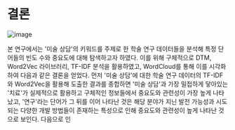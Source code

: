 # 결론

  ![image](https://github.com/gnarcousin/teststudy/assets/107753319/fad07479-eb67-4000-a5d1-0c794e44dedf)

  본 연구에서는 '미술 상담'의 키워드를 주제로 한 학술 연구 데이터들을 분석해 특정 단어들의 빈도 수와 중요도에 대해 탐색하고자 하였다. 이를 위해 구체적으로 DTM, Word2Vec 라이브러리, TF-IDF 분석을 활용하였고, WordCloud를 통해 이를 시각화하여 다음과 같은 결론을 얻었다.
  먼저 '미술 상담'에 대한 학술 연구 데이터의 TF-IDF와 Word2Vec을 활용해 도출한 결과를 종합하면 '미술 상담'과 가장 밀접하게 닿아있는 '치료'가 실제적으로 활용하고 구체적인 정보들에서 중요도와 관련성이 가장 높게 나타났고, '연구'라는 단어가 그 뒤를 이어 나타난 것은 해당 분야가 지닌 발전 가능성과 시도되는 다양한 개발 방법들이 존재하는 특성으로 인해 중요도와 관련성이 높게 나타난 것으로 보인다.
  다음으로 인
